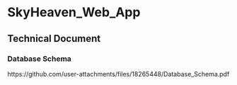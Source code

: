 # SkyHeaven_Web_App

<h2>Technical Document</h2>
<h3>Database Schema</h3>
https://github.com/user-attachments/files/18265448/Database_Schema.pdf


 

